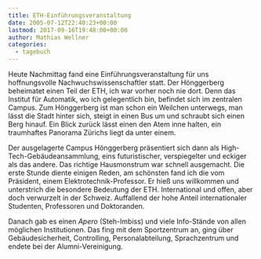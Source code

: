 ```yaml
---
title: ETH-Einführungsveranstaltung
date: 2005-07-12T22:40:23+00:00
lastmod: 2017-09-16T19:48:00+00:00
author: Mathias Wellner
categories:
  - tagebuch
---
```

Heute Nachmittag fand eine Einführungsveranstaltung für uns hoffnungsvolle Nachwuchswissenschaftler statt. Der Hönggerberg beheimatet einen Teil der ETH, ich war vorher noch nie dort. Denn das Institut für Automatik, wo ich gelegentlich bin, befindet sich im zentralen Campus. Zum Hönggerberg ist man schon ein Weilchen unterwegs, man lässt die Stadt hinter sich, steigt in einen Bus um und schraubt sich einen Berg hinauf. Ein Blick zurück lässt einen den Atem inne halten, ein traumhaftes Panorama Zürichs liegt da unter einem.

Der ausgelagerte Campus Hönggerberg präsentiert sich dann als High-Tech-Gebäudeansammlung, eins futuristischer, verspiegelter und eckiger als das andere. Das richtige Hausmonstrum war schnell ausgemacht. Die erste Stunde diente einigen Reden, am schönsten fand ich die vom Präsident, einem Elektrotechnik-Professor. Er hieß uns willkommen und unterstrich die besondere Bedeutung der ETH. International und offen, aber doch verwurzelt in der Schweiz. Auffallend der hohe Anteil internationaler Studenten, Professoren und Doktoranden.

Danach gab es einen _Apero_ (Steh-Imbiss) und viele Info-Stände von allen möglichen Institutionen. Das fing mit dem Sportzentrum an, ging über Gebäudesicherheit, Controlling, Personalabteilung, Sprachzentrum und endete bei der Alumni-Vereinigung.